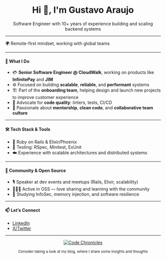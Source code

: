 <h1 align="center">Hi 👋, I'm Gustavo Araujo</h1>

<p align="center">Software Engineer with 10+ years of experience building and scaling backend systems</p> 

---
🌍 Remote-first mindset, working with global teams

---
#### 💼 What I Do

- 💳 **Senior Software Engineer @ CloudWalk**, working on products like **InfinitePay** and **JIM**  
- ⚙️ Focused on building **scalable**, **reliable**, and **performant** systems  
- 🏗️ Part of the **onboarding team**, helping design and launch new projects to improve customer experience  
- 🧪 Advocate for **code quality**: linters, tests, CI/CD  
- 🧠 Passionate about **mentorship**, **clean code**, and **collaborative team culture**  

---

#### 🛠️ Tech Stack & Tools

- 💎 Ruby on Rails & Elixir/Phoenix  
- 🧪 Testing: RSpec, Minitest, ExUnit  
- ☁️ Experience with scalable architectures and distributed systems  

---

#### 🎤 Community & Open Source

- 🎙️ Speaker at dev events and meetups (Rails, Elixir, scalability)  
- 🧑‍🤝‍🧑 Active in OSS — love sharing and learning with the community  
- 🧠 Studying InfoSec, memory injection, and software resilience  

---

#### 📫 Let’s Connect

- [LinkedIn](https://www.linkedin.com/in/garaujodev)
- [X/Twitter](https://x.com/garaujodev)

---

<p align="center"><a href="https://gustavoaraujo.dev/?utm_medium=social&utm_source=github" target="_blank"><img src="https://i.imgur.com/SdhAwgD.jpeg" alt="Code Chronicles" /></a></p>
<p align="center"><sub>Consider taking a look at my blog, where I share some insights and thoughts</sub></p>
